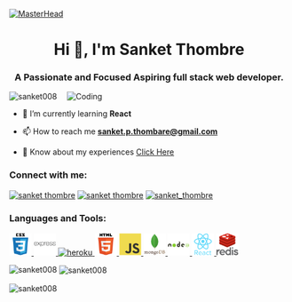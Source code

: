 [![MasterHead](https://chkskills.com/wp-content/uploads/2020/04/PNC-Animated-Banners.gif)](https://rishavchanda.io)

<h1 align="center">Hi 👋, I'm Sanket Thombre</h1>
<h3 align="center">A Passionate and Focused Aspiring full stack web developer.</h3>

<img align="right" width="400" src="https://miro.medium.com/max/850/1*nWQ_U5NKEfNeGCTfh_2-Mw.gif" alt="Coding">

<p align="left"> <img src="https://komarev.com/ghpvc/?username=sanket008&label=Profile%20views&color=0e75b6&style=flat" alt="sanket008" /> </p>

- 🌱 I’m currently learning **React**

- 📫 How to reach me **sanket.p.thombare@gmail.com**

- 📄 Know about my experiences <a href="https://drive.google.com/file/d/1LCfVXcrkd4vZc6L0ugXkPYueoqfYFNMb/view?usp=sharing](https://drive.google.com/file/d/1LCfVXcrkd4vZc6L0ugXkPYueoqfYFNMb/view?usp=sharing">Click Here</a>

<h3 align="left">Connect with me:</h3>
<p align="left">
<a href="https://linkedin.com/in/sanket thombre" target="blank"><img align="center" src="https://raw.githubusercontent.com/rahuldkjain/github-profile-readme-generator/master/src/images/icons/Social/linked-in-alt.svg" alt="sanket thombre" height="30" width="40" /></a>
<a href="https://fb.com/sanket thombre" target="blank"><img align="center" src="https://raw.githubusercontent.com/rahuldkjain/github-profile-readme-generator/master/src/images/icons/Social/facebook.svg" alt="sanket thombre" height="30" width="40" /></a>
<a href="https://instagram.com/sanket_thombre" target="blank"><img align="center" src="https://raw.githubusercontent.com/rahuldkjain/github-profile-readme-generator/master/src/images/icons/Social/instagram.svg" alt="sanket_thombre" height="30" width="40" /></a>
</p>

<h3 align="left">Languages and Tools:</h3>
<p align="left" > <a href="https://www.w3schools.com/css/" target="_blank" rel="noreferrer"> <img src="https://raw.githubusercontent.com/devicons/devicon/master/icons/css3/css3-original-wordmark.svg" alt="css3" width="40" height="40" margin-left="20px"/> </a> <a href="https://expressjs.com" target="_blank" rel="noreferrer"> <img src="https://raw.githubusercontent.com/devicons/devicon/master/icons/express/express-original-wordmark.svg" alt="express" width="40" height="40"/> </a> <a href="https://heroku.com" target="_blank" rel="noreferrer"> <img src="https://www.vectorlogo.zone/logos/heroku/heroku-icon.svg" alt="heroku" width="40" height="40"/> </a> <a href="https://www.w3.org/html/" target="_blank" rel="noreferrer"> <img src="https://raw.githubusercontent.com/devicons/devicon/master/icons/html5/html5-original-wordmark.svg" alt="html5" width="40" height="40"/> </a> <a href="https://developer.mozilla.org/en-US/docs/Web/JavaScript" target="_blank" rel="noreferrer"> <img src="https://raw.githubusercontent.com/devicons/devicon/master/icons/javascript/javascript-original.svg" alt="javascript" width="40" height="40"/> </a> <a href="https://www.mongodb.com/" target="_blank" rel="noreferrer"> <img src="https://raw.githubusercontent.com/devicons/devicon/master/icons/mongodb/mongodb-original-wordmark.svg" alt="mongodb" width="40" height="40"/> </a> <a href="https://nodejs.org" target="_blank" rel="noreferrer"> <img src="https://raw.githubusercontent.com/devicons/devicon/master/icons/nodejs/nodejs-original-wordmark.svg" alt="nodejs" width="40" height="40"/> </a> <a href="https://reactjs.org/" target="_blank" rel="noreferrer"> <img src="https://raw.githubusercontent.com/devicons/devicon/master/icons/react/react-original-wordmark.svg" alt="react" width="40" height="40"/> </a> <a href="https://redis.io" target="_blank" rel="noreferrer"> <img src="https://raw.githubusercontent.com/devicons/devicon/master/icons/redis/redis-original-wordmark.svg" alt="redis" width="40" height="40"/> </a> </p>

<p><img align="left" src="https://github-readme-stats.vercel.app/api/top-langs?username=sanket008&show_icons=true&locale=en&layout=compact" alt="sanket008" /></p>

<p>&nbsp;<img align="center" src="https://github-readme-stats.vercel.app/api?username=sanket008&show_icons=true&locale=en" alt="sanket008" /></p>

<p><img align="center" src="https://github-readme-streak-stats.herokuapp.com/?user=sanket008&" alt="sanket008" /></p>
